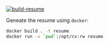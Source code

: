 [![build-resume](https://github.com/midrissi/resume/actions/workflows/build-resume.yml/badge.svg)](https://github.com/midrissi/resume/actions/workflows/build-resume.yml)

Geneate the resume using `docker`:

```bash
docker build . -t resume
docker run -v `pwd`:/opt/cv:rw resume
```
